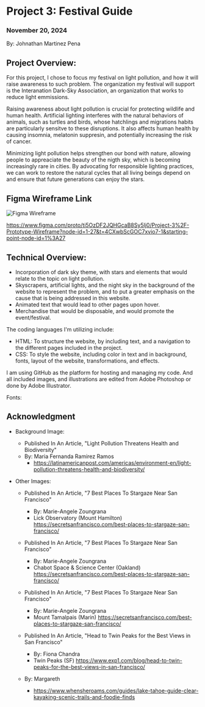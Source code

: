 # Project 3: Festival Guide 

### November 20, 2024
By: Johnathan Martinez Pena


## Project Overview:

For this project, I chose to focus my festival on light pollution, and how it will raise awareness to such problem. The organization my festival will support is the Interanation Dark-Sky Association, an organization that works to reduce light emmissions. 

Raising awareness about light pollution is crucial for protecting wildlife and human health. Artificial lighting interferes with the natural behaviors of animals, such as turtles and birds, whose hatchlings and migrations habits are particularly sensitve to these disruptions. It also affects human health by causing insomnia, melatonin suppresin, and potentially increasing the risk of cancer. 

Minimizing light pollution helps strengthen our bond with nature, allowing people to appreaciate the beauty of the nigth sky, which is becoming increasingly rare in cities. By advocating for responsible lighting practices, we can work to restore the natural cycles that all living beings depend on and ensure that future generations can enjoy the stars.

## Figma Wireframe Link 

![Figma Wireframe](img/Wireframe.png)

https://www.figma.com/proto/ti5OzDF2JQHGcaB8Sy5Ij0/Project-3%2F-Prototype-Wireframe?node-id=1-27&t=4CXwbScGOC7xvio7-1&starting-point-node-id=1%3A27

## Technical Overview:

- Incorporation of dark sky theme, with stars and elements that would relate to the topic on light pollution. 
- Skyscrapers, artificial lights, and the night sky in the background of the website to represent the problem, and to put a greater emphasis on the cause that is being addressed in this website. 
- Animated text that would lead to other pages upon hover. 
- Merchandise that would be disposable, and would promote the event/festival.

The coding languages I'm utilizing include: 
- HTML: To structure the website, by including text, and a navigation to the different pages included in the project. 
- CSS: To style the website, including color in text and in background, fonts, layout of the website, transformations, and effects. 

I am using GitHub as the platform for hosting and managing my code. And all included images, and illustrations are edited from Adobe Photoshop or done by Adobe Illustrator. 

Fonts: 


## Acknowledgment

- Background Image: 
    - Published In An Article, "Light Pollution Threatens Health and Biodiversity"
    - By: Maria Fernanda Ramirez Ramos
         - https://latinamericanpost.com/americas/environment-en/light-pollution-threatens-health-and-biodiversity/
- Other Images: 

    - Published In An Article, "7 Best Places To Stargaze Near San Francisco"
        - By: Marie-Angele Zoungrana
        - Lick Observatory (Mount Hamilton)
        https://secretsanfrancisco.com/best-places-to-stargaze-san-francisco/

    - Published In An Article, "7 Best Places To Stargaze Near San Francisco"
        - By: Marie-Angele Zoungrana
        - Chabot Space & Science Center (Oakland)
        https://secretsanfrancisco.com/best-places-to-stargaze-san-francisco/
    
    - Published In An Article, "7 Best Places To Stargaze Near San Francisco"
        - By: Marie-Angele Zoungrana
        - Mount Tamalpais (Marin)
        https://secretsanfrancisco.com/best-places-to-stargaze-san-francisco/

    - Published In An Article, "Head to Twin Peaks for the Best Views in San Francisco"
        - By: Fiona Chandra
        - Twin Peaks (SF)
        https://www.exp1.com/blog/head-to-twin-peaks-for-the-best-views-in-san-francisco/
    - By: Margareth
        - https://www.whensheroams.com/guides/lake-tahoe-guide-clear-kayaking-scenic-trails-and-foodie-finds



